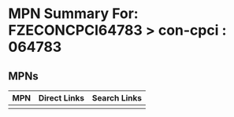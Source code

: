 



# MPN Summary For: FZECONCPCI64783 > con-cpci : 064783

## MPNs
  

|MPN|Direct Links|Search Links|
| :--- | :--- | :--- |
||||
